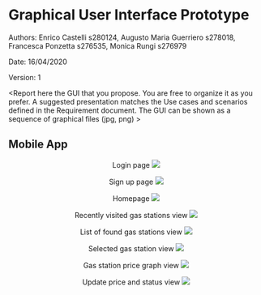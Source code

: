 # Graphical User Interface Prototype  

Authors: Enrico Castelli s280124, Augusto Maria Guerriero s278018, Francesca Ponzetta s276535, Monica Rungi s276979

Date: 16/04/2020

Version: 1

\<Report here the GUI that you propose. You are free to organize it as you prefer. A suggested presentation matches the Use cases and scenarios defined in the Requirement document. The GUI can be shown as a sequence of graphical files (jpg, png)  >

## Mobile App
<p align="center">
    <span>Login page</span>
    <img src="/images/GUI/mobile/Login.png">
</p>

<p align="center">
    <span>Sign up page</span>
    <img src="/images/GUI/mobile/SignUp.png">
</p>

<p align="center">
    <span>Homepage</span>
    <img src="/images/GUI/mobile/Homepage.png">
</p>

<p align="center">
    <span>Recently visited gas stations view</span>
    <img src="/images/GUI/mobile/RecentGSs.png">
</p>

<p align="center">
    <span>List of found gas stations view</span>
    <img src="/images/GUI/mobile/GSlist.png">
</p>

<p align="center">
    <span>Selected gas station view</span>
    <img src="/images/GUI/mobile/GSprofile.png">
</p>

<p align="center">
    <span>Gas station price graph view</span>
    <img src="/images/GUI/mobile/GSpriceGraph.png">
</p>

<p align="center">
    <span>Update price and status view</span>
    <img src="/images/GUI/mobile/GSupdatePricesStatus.png">
</p>
